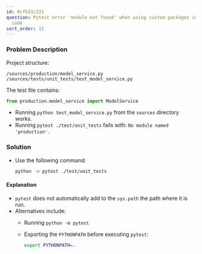```yaml
---
id: 0cfb31c221
question: Pytest error 'module not found' when using custom packages in the source
  code
sort_order: 11
---
```


### Problem Description

Project structure:

```
/sources/production/model_service.py
/sources/tests/unit_tests/test_model_service.py
```

The test file contains:

```python
from production.model_service import ModelService
```

- Running `python test_model_service.py` from the `sources` directory works.
- Running `pytest ./test/unit_tests` fails with: `No module named 'production'`.

### Solution

- Use the following command:
  
  ```bash
  python -m pytest ./test/unit_tests
  ```

#### Explanation

- `pytest` does not automatically add to the `sys.path` the path where it is run.
- Alternatives include:
  - Running `python -m pytest`
  - Exporting the `PYTHONPATH` before executing `pytest`:
    
    ```bash
    export PYTHONPATH=.
    ```